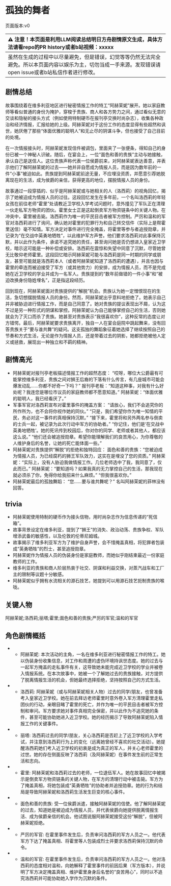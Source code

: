 # 孤独的舞者
页面版本:v0
 

| :warning: 注意！本页面是利用LLM阅读总结明日方舟剧情原文生成，具体方法请看repo的PR history或者b站视频：xxxxx           |
|:----------------------------|
| 虽然在生成的过程中以尽量避免，但是错误，幻觉等等仍然无法完全避免。所以本页面内容以娱乐为主，切勿当成一手来源。发现错误请open issue或者b站私信作者进行修改。|



## 剧情总结
故事围绕着在维多利亚地区进行秘密情报工作的特工“阿赫茉妮”展开。她以家庭教师等看似普通的身份为掩护，穿梭于贵族、商人和各方势力之间，通过看似无意的交谈和隐秘的接头方式（例如使用特制硬币在报刊亭交换时尚杂志），收集各种政治和经济情报，汇报给她的上级。阿赫茉妮对于这份工作的态度显得有些超然和讽世，她厌倦了那些“体面优雅的聪明人”和无止尽的阴谋斗争，但也接受了自己目前的处境。

在一次情报接头时，阿赫茉妮发现信件被调包，里面夹了一张便条，得知自己的身份已被一个神秘人识破。随后，在宴会上，一位“面色和善的贵族”主动与她接触，承认自己是送信人。这位贵族声称代表一位侯爵前来，对阿赫茉妮表达善意，并表示他们了解阿赫茉妮的过去——她并非自愿成为情报人员，而是因为数年前的一件“小事”被迫如此。贵族提到阿赫茉妮前途无量，不应埋没资质，并愿意引荐她脱离现在的生活，成为侯爵的亲信，获得更高的地位，摆脱情报人员的身份。

故事通过一段穿插的、似乎是阿赫茉妮或与她相关的人（洛西莉）的视角回忆，揭示了她被迫成为情报人员的过往。这段回忆发生在多年前，一个名叫洛西莉的年轻女孩在前往老师“霍里”处请教近卫学校入学考试问题时，意外撞见了军队正在清理一伙走私军方物资的团伙。霍里女士正是这起倒卖军方物资链条中的关键人物。在冲突中，霍里被击毙。洛西莉作为唯一的平民目击者被军方控制。严厉和温和的军官对洛西莉进行了询问，确认她对霍里的犯罪行为和自己转交信件（实际上是帮霍里送信）毫不知情。军方决定对事件进行完全掩盖，将霍里等参与者追授勋章，并记录为“在交战中英勇地牺牲”，以此维护军方声誉。他们要求洛西莉对此事保持沉默，并以此作为条件，承诺不追究她的责任，甚至询问她是否仍想进入皇家近卫学校，暗示这可能是一种补偿或安排。洛西莉在震惊和失望中同意了沉默，尽管她曾无比敬仰老师霍里。这段回忆暗示阿赫茉妮可能与洛西莉是同一时期的同学或朋友，甚至可能就是洛西莉本人（或者阿赫茉妮知道了洛西莉的遭遇），并且也因与霍里的牵连而被迫接受了军方（或其他势力）的安排，成为情报人员，而不是完成她在近卫学校的学业并成为一名军人。贵族提到的“数年前做错的一件小事”和“被迫改换身份隐姓埋名”，正是指这段经历。

回到现在，阿赫茉妮面对贵族提供的“解脱”机会。贵族认为她一定憎恨现在的生活，急切想摆脱情报人员的身份。然而，阿赫茉妮出乎意料地拒绝了。她表示自己并非被胁迫进行情报工作，而是自己同意了。她对贵族的提议表现出不屑，认为这不过是另一种形式的阴谋和掌控。阿赫茉妮认为自己能够掌控自己的生活，否则她就会为了灭口而杀了贵族。她甚至对贵族表示“我很喜欢你”，这种反常的态度让对方错愕。最后，阿赫茉妮要求贵族离开，独自一人在宴会庭院中跳起舞来，没有回答贵族关于“要与谁共舞”的疑问。这支孤独的舞蹈象征着她选择了继续按照自己的节奏和方式生活，无论是作为情报人员，还是带着过去的阴影，她都拒绝被他人定义或拯救，展现出一种独立和不羁的精神。
## 剧情高光
*   阿赫茉妮对报刊亭老板描述情报工作的超然态度：
    “哎呀，哪位大公爵最有可能掌控维多利亚，贵族之间对狮王后裔的下落有什么传言，有几座城市可能会爆发动乱......你都不好奇一下吗？”
    报刊亭老板：“知道这种事，对我有什么好处呢？我连您是哪位市议员的家庭教师都不愿意知道。”
    阿赫茉妮：“体面优雅的聪明人，我已经看厌了。”
*   军事军官对洛西莉宣布对霍里事件的掩盖方案：
    “请放心，我们不会追究你的所作所为，也不会将你视作她的同伙。”
    “只是，我们希望你作为唯一知情的平民，务必对这一事件的真相保持沉默。”
    “接下来，霍里将和另外两名参与倒卖的士兵一起，被记录为此次行动中军方的协助者。”
    “你记住，他们是‘在交战中英勇地牺牲’。她的死讯传到校园后，你对你的同学、老师或者其他人，都应该这么说。”
    “他们还会被追授勋章。希望你能理解我们的良苦用心，为你尊敬的人维护身后的名誉，让她的死亡能体面一些。”
*   阿赫茉妮对贵族提供“解脱”的拒绝和独特回应：
    面色和善的贵族：“您被迫成为情报人员，为已经腐朽的狮王军队效力，这实在是埋没了您的资质。”
    阿赫茉妮：“实际上，没有人胁迫我做情报工作。几位老师选中了我，我同意了，仅此而已。”
    阿赫茉妮：“要知道吗？如果我真的无力掌控自己的生活，那我现在就必须杀了你，免得你给我招来什么麻烦。”
    “但我很喜欢你。”
*   阿赫茉妮最后的孤独舞蹈：
    “您......要与谁共舞呢？”
    名叫阿赫茉妮的菲林没有回答。
## trivia
*   阿赫茉妮使用特制的硬币作为接头信物，用时尚杂志作为信息传递的“死信箱”。
*   故事背景设定在维多利亚，提到了“狮王”的消失、政治动荡、贵族争权、军队增添武备的敏感性，以及伦敦的伦蒂尼姆城。
*   故事揭示了维多利亚军方为了维护自身声誉，会不惜掩盖真相，将犯罪者包装成“英勇牺牲”的烈士，甚至追授勋章。
*   阿赫茉妮作为情报人员的伪装身份是家庭教师，而她似乎刚结束最近一份家庭教师的工作。
*   维多利亚的贵族和商人阶层热衷于社交、阴谋和利益交换，对蒸汽战车和工厂主的限制等议题十分敏感。
*   阿赫茉妮似乎拥有水流相关的源石技艺，她提到可以用源石技艺扼制贵族的喉咙。
## 关键人物
阿赫茉妮;洛西莉;丽塔;霍里;面色和善的贵族;严厉的军官;温和的军官
## 角色剧情概括
-   *   阿赫茉妮: 本次活动的主角，一名在维多利亚进行秘密情报工作的特工。她以伪装身份收集信息，对工作和周遭的虚伪环境持讽世态度。她的过去与一起军方掩盖的走私事件有关，这导致她未能完成近卫学校的学业并被卷入情报系统。在本次故事中，她被一个了解她过去的贵族接触，对方提供了脱离情报生活的机会，但她最终选择拒绝，坚持按照自己的方式生活。
-   *   洛西莉: 阿赫茉妮（或与阿赫茉妮相关人物）过去的同学/朋友，也曾准备考入皇家近卫学校。她在前去拜访老师霍里时意外卷入军方清理霍里走私团伙的行动，亲眼目睹了霍里的死亡，并作为唯一的平民目击者被军方控制和审问。军方要求她对事件真相完全保密，并以此作为不追究她的条件，甚至可能协助她进入近卫学校。她的经历揭示了导致阿赫茉妮陷入情报工作的关键事件。
-   *   丽塔: 洛西莉过去的同学/朋友，关心洛西莉是否赶上了近卫学校的入学考试，并注意到洛西莉行为上的变化（远离她曾经不喜欢的社交活动）。她提醒洛西莉她们考入近卫学校的初衷是成为真正的军人，并关心老师霍里的过世。她的存在侧面反映了洛西莉（及阿赫茉妮）在事件发生前的正常生活和志向。
-   *   霍里: 阿赫茉妮和洛西莉过去的老师，一位退伍军人。她在故事回忆中被揭示是倒卖军方物资链条的关键人物，在军方的清理行动中被击毙。军方为了掩盖真相，将她包装成“英勇牺牲”的协助者并追授勋章。她的行为和结局是导致阿赫茉妮和洛西莉生活发生巨变的核心事件。
-   *   面色和善的贵族: 受一位侯爵派遣，接触阿赫茉妮的信使。他了解阿赫茉妮的过去，知道她是被迫成为情报人员，并代表侯爵向她提供脱离情报生活、成为侯爵亲信的机会。他试图说服阿赫茉妮接受这份“解脱”，但被阿赫茉妮拒绝。
-   *   严厉的军官: 在霍里事件发生后，负责审问洛西莉的军方人员之一。他代表军方下达了掩盖真相、将霍里等人包装成烈士并要求洛西莉保持沉默的命令。
-   *   温和的军官: 在霍里事件发生后，负责审问洛西莉的军方人员之一。他对洛西莉的态度相对温和，向她解释了霍里事件的前因后果（军方版本），并说明了军方决定掩盖真相、维护霍里身身后名誉的“良苦用心”，同时以不追究洛西莉并可能协助她入学作为沉默的条件。